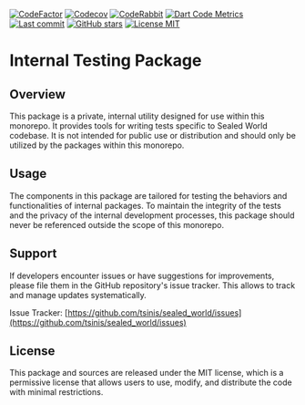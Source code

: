 [![CodeFactor](https://www.codefactor.io/repository/github/tsinis/sealed_world/badge)](https://www.codefactor.io/repository/github/tsinis/sealed_world)
[![Codecov](https://codecov.io/github/tsinis/sealed_world/branch/main/graph/badge.svg)](https://app.codecov.io/github/tsinis/sealed_world/flags)
[![CodeRabbit](https://img.shields.io/coderabbit/prs/github/tsinis/sealed_world?logo=vowpalwabbit&logoColor=orange&color=dark-green)](https://coderabbit.ai)
[![Dart Code Metrics](https://img.shields.io/badge/passing-dcm?style=flat&logo=dart&logoColor=lightskyblue&label=dcm&color=dark-green)](https://dcm.dev)
[![Last commit](https://img.shields.io/github/last-commit/tsinis/sealed_world)](https://github.com/tsinis/sealed_world/commits)
[![GitHub stars](https://img.shields.io/github/stars/tsinis/sealed_world?style=flat&color=green)](https://github.com/tsinis/sealed_world/stargazers)
[![License MIT](https://img.shields.io/badge/License-MIT-yellow.svg)](https://opensource.org/licenses/MIT)

# Internal Testing Package

## Overview

This package is a private, internal utility designed for use within this monorepo. It provides tools for writing tests specific to Sealed World codebase. It is not intended for public use or distribution and should only be utilized by the packages within this monorepo.

## Usage

The components in this package are tailored for testing the behaviors and functionalities of internal packages. To maintain the integrity of the tests and the privacy of the internal development processes, this package should never be referenced outside the scope of this monorepo.

## Support

If developers encounter issues or have suggestions for improvements, please file them in the GitHub repository's issue tracker. This allows to track and manage updates systematically.

Issue Tracker: [https://github.com/tsinis/sealed_world/issues](https://github.com/tsinis/sealed_world/issues)

## License

This package and sources are released under the MIT license, which is a permissive license that allows users to use, modify, and distribute the code with minimal restrictions.
